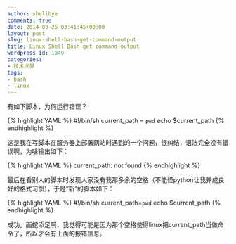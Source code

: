 ```yaml
---
author: shellbye
comments: true
date: 2014-09-25 03:41:45+00:00
layout: post
slug: linux-shell-bash-get-command-output
title: Linux Shell Bash get command output
wordpress_id: 1049
categories:
- 技术世界
tags:
- bash
- linux
---
```


有如下脚本，为何运行错误？


{% highlight YAML %}
#!/bin/sh
current_path = `pwd`
echo $current_path
{% endhighlight %}


这是我在写脚本在服务器上部署网站时遇到的一个问题，很纠结，语法完全没有错误啊，为啥输出如下：


{% highlight YAML %}
current_path: not found
{% endhighlight %}


最后在看别人的脚本时发现人家没有我那多余的空格（不能怪python让我养成良好的格式习惯），于是“新”的脚本如下：


{% highlight YAML %}
#!/bin/sh
current_path=`pwd`
echo $current_path
{% endhighlight %}


成功。画蛇添足啊，我觉得可能是因为那个空格使得linux把current_path当做命令了，所以才会有上面的报错信息。
